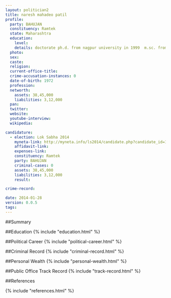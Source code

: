 ```yaml
---
layout: politician2
title: naresh mahadeo patil
profile: 
  party: BAHUJAN
  constituency: Ramtek
  state: Maharashtra
  education: 
    level: 
    details: doctorate ph.d. from nagpur university in 1999  m.sc. from sagar unversity in1994  b.sc. from nagpur university in 1992  h.s.s.c. from nagpur board in 1989  s.s.c. from nagpur universtiy in 1987
  photo: 
  sex: 
  caste: 
  religion: 
  current-office-title: 
  crime-accusation-instances: 0
  date-of-birth: 1972
  profession: 
  networth: 
    assets: 38,45,000
    liabilities: 3,12,000
  pan: 
  twitter: 
  website: 
  youtube-interview: 
  wikipedia: 

candidature: 
  - election: Lok Sabha 2014
    myneta-link: http://myneta.info/ls2014/candidate.php?candidate_id=1425
    affidavit-link: 
    expenses-link: 
    constituency: Ramtek 
    party: BAHUJAN
    criminal-cases: 0
    assets: 38,45,000
    liabilities: 3,12,000
    result:  

crime-record: 

date: 2014-01-28
version: 0.0.5
tags: 
---
```

##Summary


##Education
{% include "education.html" %}


##Political Career
{% include "political-career.html" %}


##Criminal Record
{% include "criminal-record.html" %}


##Personal Wealth
{% include "personal-wealth.html" %}


##Public Office Track Record
{% include "track-record.html" %}


##References


{% include "references.html" %}